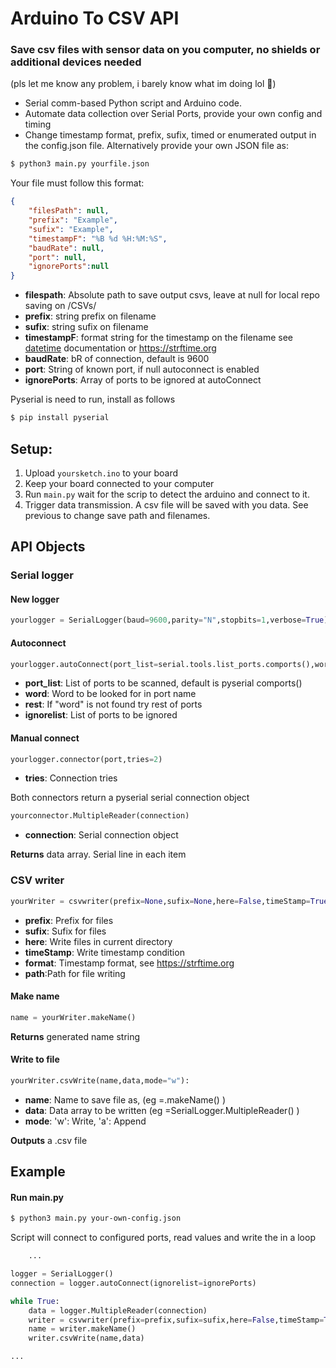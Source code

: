 # Arduino To CSV API 
### **Save csv files with sensor data on you computer, no shields or additional devices needed**
(pls let me know any problem, i barely know what im doing lol 😬)
- Serial comm-based Python script and Arduino code. 
- Automate data collection over Serial Ports, provide your own config and timing
- Change timestamp format, prefix, sufix, timed or enumerated output in the config.json file. Alternatively provide your own JSON file as:

```bash
$ python3 main.py yourfile.json
```
Your file must follow this format:

```json
{
    "filesPath": null,
    "prefix": "Example",
    "sufix": "Example",
    "timestampF": "%B %d %H:%M:%S",
    "baudRate": null,
    "port": null,
    "ignorePorts":null
}

```
- **filespath**: Absolute path to save output csvs, leave at null for local repo saving on /CSVs/
- **prefix**: string prefix on filename
- **sufix**: string sufix on filename
- **timestampF**: format string for the timestamp on the filename
see  [datetime](https://docs.python.org/3/library/datetime.html#strftime-and-strptime-format-codes) documentation or https://strftime.org
- **baudRate**: bR of connection, default is 9600
- **port**: String of known port, if null autoconnect is enabled
- **ignorePorts**: Array of ports to be ignored at autoConnect

Pyserial is need to run, install as follows
```bash
$ pip install pyserial
```

## Setup:
1. Upload  `yoursketch.ino` to your board
2. Keep your board connected to your computer
3. Run `main.py` wait for the scrip to detect the arduino and connect to it.
4. Trigger data transmission. A csv file will be saved with you data. See previous to change save path and filenames.

## API Objects
### Serial logger
#### New logger
```python
yourlogger = SerialLogger(baud=9600,parity="N",stopbits=1,verbose=True)
```

#### Autoconnect
```python
yourlogger.autoConnect(port_list=serial.tools.list_ports.comports(),word=None,rest=True,ignorelist=None)
```
- **port_list**: List of ports to be scanned, default is pyserial comports()
- **word**: Word to be looked for in port name
- **rest**: If "word" is not found try rest of ports
- **ignorelist**: List of ports to be ignored

#### Manual connect
```python
yourlogger.connector(port,tries=2)
```

- **tries**: Connection tries

Both connectors return a pyserial serial connection object

```python
yourconnector.MultipleReader(connection)
```
- **connection**: Serial connection object

**Returns** data array. Serial line in each item

### CSV writer

```python
yourWriter = csvwriter(prefix=None,sufix=None,here=False,timeStamp=True,format=None,path=None)
```
- **prefix**: Prefix for files
- **sufix**: Sufix for files
- **here**: Write files in current directory
- **timeStamp**: Write timestamp condition
- **format**: Timestamp format, see https://strftime.org
- **path**:Path for file writing
#### Make name

```python
name = yourWriter.makeName()
```
**Returns** generated name string

#### Write to file

```python
yourWriter.csvWrite(name,data,mode="w"):
```
- **name**: Name to save file as, (eg =.makeName() )
- **data**: Data array to be written (eg =SerialLogger.MultipleReader() )
- **mode**: 'w': Write, 'a': Append

**Outputs** a .csv file

## Example

#### Run main.py 
```bash
$ python3 main.py your-own-config.json
```
Script will connect to configured ports, read values and write the in a loop

```python
    ...

logger = SerialLogger()
connection = logger.autoConnect(ignorelist=ignorePorts)

while True:
    data = logger.MultipleReader(connection)
    writer = csvwriter(prefix=prefix,sufix=sufix,here=False,timeStamp=True,format=timestampF,path=filesPath)
    name = writer.makeName()
    writer.csvWrite(name,data)

...   
```








